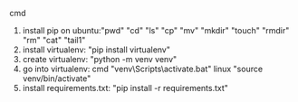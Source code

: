 cmd
1. install pip on ubuntu:"pwd" "cd" "ls" "cp" "mv" "mkdir" "touch" "rmdir" "rm" "cat" "tail1" 
2. install virtualenv: "pip install virtualenv"
3. create virtualenv: "python -m venv venv"
4. go into virtualenv: cmd "venv\Scripts\activate.bat" linux "source venv/bin/activate"
5. install requirements.txt: "pip install -r requirements.txt"